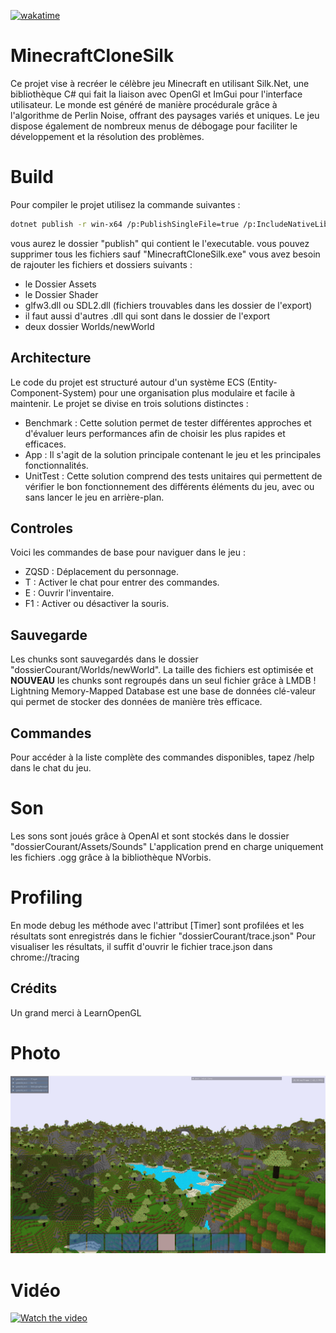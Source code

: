 [![wakatime](https://wakatime.com/badge/user/a781c5dc-d785-4d84-a638-12a7757527a5/project/f78a81ec-ab2b-4ad8-be58-19602e133ca7.svg)](https://wakatime.com/badge/user/a781c5dc-d785-4d84-a638-12a7757527a5/project/f78a81ec-ab2b-4ad8-be58-19602e133ca7)

# MinecraftCloneSilk


Ce projet vise à recréer le célèbre jeu Minecraft en utilisant Silk.Net, une bibliothèque C# qui fait la liaison avec OpenGl et ImGui pour l'interface utilisateur. Le monde est généré de manière procédurale grâce à l'algorithme de Perlin Noise, offrant des paysages variés et uniques. Le jeu dispose également de nombreux menus de débogage pour faciliter le développement et la résolution des problèmes.

# Build 
Pour compiler le projet utilisez la commande suivantes :
```bash
dotnet publish -r win-x64 /p:PublishSingleFile=true /p:IncludeNativeLibrariesForSelfExtract=true
```
vous aurez le dossier "publish" qui contient le l'executable.
vous pouvez supprimer tous les fichiers sauf "MinecraftCloneSilk.exe" 
vous avez besoin de rajouter les fichiers et dossiers suivants :
- le Dossier Assets
- le Dossier Shader
- glfw3.dll ou SDL2.dll (fichiers trouvables dans les dossier de l'export)
- il faut aussi d'autres .dll qui sont dans le dossier de l'export
- deux dossier Worlds/newWorld




## Architecture 

Le code du projet est structuré autour d'un système ECS (Entity-Component-System) pour une organisation plus modulaire et facile à maintenir. Le projet se divise en trois solutions distinctes :

- Benchmark : Cette solution permet de tester différentes approches et d'évaluer leurs performances afin de choisir les plus rapides et efficaces.
- App : Il s'agit de la solution principale contenant le jeu et les principales fonctionnalités.
- UnitTest : Cette solution comprend des tests unitaires qui permettent de vérifier le bon fonctionnement des différents éléments du jeu, avec ou sans lancer le jeu en arrière-plan.

## Controles 
Voici les commandes de base pour naviguer dans le jeu :

- ZQSD : Déplacement du personnage.
- T : Activer le chat pour entrer des commandes.
- E : Ouvrir l'inventaire.
- F1 : Activer ou désactiver la souris.

## Sauvegarde
Les chunks sont sauvegardés dans le dossier "dossierCourant/Worlds/newWorld". La taille des fichiers est optimisée 
et **NOUVEAU** les chunks sont regroupés dans un seul fichier grâce à LMDB !
Lightning Memory-Mapped Database est une base de données clé-valeur qui permet de stocker des données de manière très efficace.
## Commandes
Pour accéder à la liste complète des commandes disponibles, tapez /help dans le chat du jeu.

# Son
Les sons sont joués grâce à OpenAl et sont stockés dans le dossier "dossierCourant/Assets/Sounds"
L'application prend en charge uniquement les fichiers .ogg grâce à la bibliothèque NVorbis.


# Profiling
En mode debug les méthode avec l'attribut [Timer] sont profilées et les résultats sont enregistrés dans le fichier "dossierCourant/trace.json"
Pour visualiser les résultats, il suffit d'ouvrir le fichier trace.json dans chrome://tracing

## Crédits
Un grand merci à LearnOpenGL

# Photo
![capture](https://raw.githubusercontent.com/TLBail/MinecraftCloneSilk/master/capture.png)

# Vidéo

[![Watch the video](https://img.youtube.com/vi/XlYM7xdmK9M/maxresdefault.jpg)](https://youtu.be/XlYM7xdmK9M)

